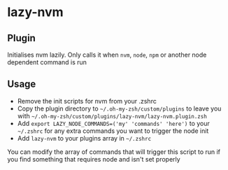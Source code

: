 # lazy-nvm

## Plugin

Initialises nvm lazily. Only calls it when `nvm`, `node`, `npm` or another node dependent command is run

## Usage

- Remove the init scripts for nvm from your .zshrc
- Copy the plugin directory to `~/.oh-my-zsh/custom/plugins` to leave you with `~/.oh-my-zsh/custom/plugins/lazy-nvm/lazy-nvm.plugin.zsh`
- Add `export LAZY_NODE_COMMANDS=('my' 'commands' 'here')` to your `~/.zshrc` for any extra commands you want to trigger the node init
- Add `lazy-nvm` to your plugins array in `~/.zshrc`

You can modify the array of commands that will trigger this script to run if you find something that requires node and isn't set properly
